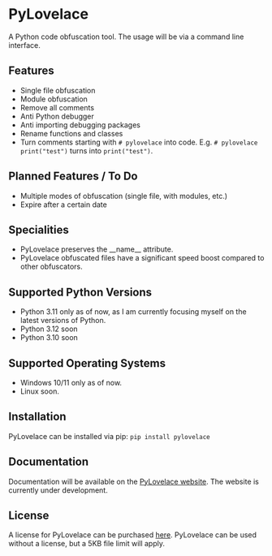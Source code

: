 # PyLovelace
A Python code obfuscation tool.
The usage will be via a command line interface.

## Features
- Single file obfuscation
- Module obfuscation
- Remove all comments
- Anti Python debugger
- Anti importing debugging packages
- Rename functions and classes
- Turn comments starting with `# pylovelace` into code. E.g. `# pylovelace print("test")` turns into `print("test")`.

## Planned Features / To Do
- Multiple modes of obfuscation (single file, with modules, etc.)
- Expire after a certain date

## Specialities

- PyLovelace preserves the __name\_\_ attribute.
- PyLovelace obfuscated files have a significant speed boost compared to other obfuscators.

## Supported Python Versions
- Python 3.11 only as of now, as I am currently focusing myself on the latest versions of Python.
- Python 3.12 soon
- Python 3.10 soon

## Supported Operating Systems
- Windows 10/11 only as of now.
- Linux soon.

## Installation

PyLovelace can be installed via pip:
`pip install pylovelace`

## Documentation

Documentation will be available on the [PyLovelace website](https://pylovelace.com). The website is currently under
development.

## License

A license for PyLovelace can be purchased [here](https://pyintellect.sell.app/product/pylovelace).
PyLovelace can be used without a license, but a 5KB file limit will apply.
